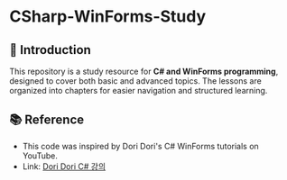 # CSharp-WinForms-Study


## 📖 Introduction
This repository is a study resource for **C# and WinForms programming**, designed to cover both basic and advanced topics. The lessons are organized into chapters for easier navigation and structured learning.

## 📚 Reference
- This code was inspired by Dori Dori's C# WinForms tutorials on YouTube.
- Link: [Dori Dori C# 강의](http://cwkcw.tistory.com/80?category=...)
